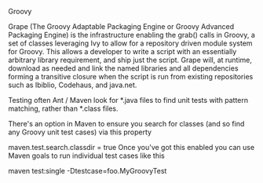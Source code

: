 Groovy

Grape (The Groovy Adaptable Packaging Engine or Groovy Advanced Packaging Engine) is the infrastructure enabling the grab() calls in Groovy, a set of classes leveraging Ivy to allow for a repository driven module system for Groovy. This allows a developer to write a script with an essentially arbitrary library requirement, and ship just the script. Grape will, at runtime, download as needed and link the named libraries and all dependencies forming a transitive closure when the script is run from existing repositories such as Ibiblio, Codehaus, and java.net.


Testing
often Ant / Maven look for *.java files to find unit tests with pattern matching, rather than *.class files.

There's an option in Maven to ensure you search for classes (and so find any Groovy unit test cases) via this property

maven.test.search.classdir = true
Once you've got this enabled you can use Maven goals to run individual test cases like this

maven test:single -Dtestcase=foo.MyGroovyTest
